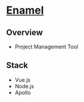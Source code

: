 # [Enamel](https://itnext.io/build-a-project-management-software-with-vue-js-and-apollo-part1-d12ee75a7641)

## Overview

- Project Management Tool

## Stack

- Vue.js
- Node.js
- Apollo 

